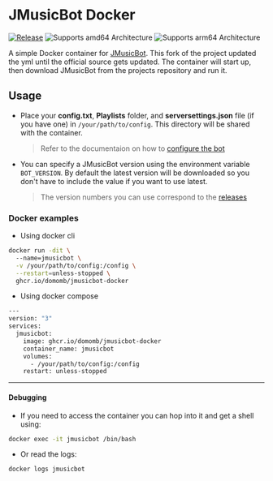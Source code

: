 # JMusicBot Docker
[![Release](https://img.shields.io/github/release/jagrosh/MusicBot?color=g&style=for-the-badge)](https://github.com/jagrosh/MusicBot/releases/latest)
![Supports amd64 Architecture](https://img.shields.io/badge/amd64-yes-blueviolet.svg?style=for-the-badge)
![Supports arm64 Architecture](https://img.shields.io/badge/arm64-yes-blueviolet.svg?style=for-the-badge)

A simple Docker container for [JMusicBot](https://github.com/xPrinny/MusicBot). This fork of the project updated the yml until the official source gets updated. The container will start up, then download JMusicBot from the projects repository and run it.

## Usage
- Place your **config.txt**, **Playlists** folder, and **serversettings.json** file (if you have one) in `/your/path/to/config`. This directory will be shared with the container.
  > Refer to the documentaion on how to [configure the bot](https://jmusicbot.com/setup/#3-configure-the-bot)
- You can specify a JMusicBot version using the environment variable `BOT_VERSION`. By default the latest version will be downloaded so you don't have to include the value if you want to use latest.
  > The version numbers you can use correspond to the [releases](https://github.com/jagrosh/MusicBot/releases)

### Docker examples
- Using docker cli
```bash
docker run -dit \  
  --name=jmusicbot \
  -v /your/path/to/config:/config \
  --restart=unless-stopped \
  ghcr.io/domomb/jmusicbot-docker
```

- Using docker compose
```bash
---
version: "3"
services:
  jmusicbot:
    image: ghcr.io/domomb/jmusicbot-docker
    container_name: jmusicbot
    volumes:
      - /your/path/to/config:/config
    restart: unless-stopped
```

---

#### Debugging
- If you need to access the container you can hop into it and get a shell using:
```bash
docker exec -it jmusicbot /bin/bash
```

- Or read the logs:
```bash
docker logs jmusicbot
```
